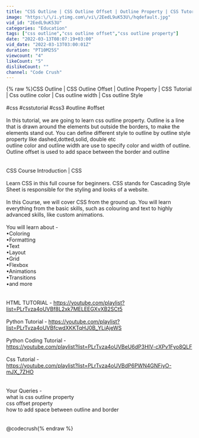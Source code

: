 ```yaml
---
title: "CSS Outline | CSS Outline Offset | Outline Property | CSS Tutorial"
image: "https:\/\/i.ytimg.com\/vi\/2EedL9uK53U\/hqdefault.jpg"
vid_id: "2EedL9uK53U"
categories: "Education"
tags: ["css outline","css outline offset","css outline property"]
date: "2022-03-13T08:07:19+03:00"
vid_date: "2022-03-13T03:00:01Z"
duration: "PT10M25S"
viewcount: "4"
likeCount: "5"
dislikeCount: ""
channel: "Code Crush"
---
```

{% raw %}CSS Outline | CSS Outline Offset | Outline Property | CSS Tutorial  | Css outline color | Css outline width | Css outline Style<br /><br />#css #csstutorial #css3 #outline #offset <br /><br />In this tutorial, we are going to learn css outline property. Outline is a line that is drawn around the elements but outside the borders, to make the elements stand out. You can define different style to outline by outline style property like dashed,dotted,solid, double etc<br />outline color and outline width are use to specify color and width of outline.<br />Outline offset is used to add space between the border and outline<br /><br /><br />CSS Course Introduction | CSS<br /><br />Learn CSS in this full course for beginners. CSS stands for Cascading Style Sheet is responsible for the styling and looks of a website.<br /><br />In this Course, we will cover CSS from the ground up. You will learn everything from the basic skills, such as colouring and text to highly advanced skills, like custom animations.<br /><br />You will learn about -<br />•Coloring<br />•Formatting<br />•Text<br />•Layout<br />•Grid<br />•Flexbox<br />•Animations<br />•Transitions<br />•and more<br /><br /><br />HTML TUTORIAL - <a rel="nofollow" target="blank" href="https://youtube.com/playlist?list=PLrTvza4oUVBf8L2xk7MELEEGXvXB2SCt5">https://youtube.com/playlist?list=PLrTvza4oUVBf8L2xk7MELEEGXvXB2SCt5</a><br /><br />Python Tutorial - <a rel="nofollow" target="blank" href="https://youtube.com/playlist?list=PLrTvza4oUVBfcwdXKKTqHJ0B_YLiAjeWS">https://youtube.com/playlist?list=PLrTvza4oUVBfcwdXKKTqHJ0B_YLiAjeWS</a><br /><br />Python Coding Tutorial -<br /><a rel="nofollow" target="blank" href="https://youtube.com/playlist?list=PLrTvza4oUVBeU6dP3HIV-cXPv1Fyo8QLF">https://youtube.com/playlist?list=PLrTvza4oUVBeU6dP3HIV-cXPv1Fyo8QLF</a><br /><br />Css Tutorial -<br /><a rel="nofollow" target="blank" href="https://youtube.com/playlist?list=PLrTvza4oUVBdP6PWN4GNFiyO-mJX_7ZHO">https://youtube.com/playlist?list=PLrTvza4oUVBdP6PWN4GNFiyO-mJX_7ZHO</a><br /><br /><br />Your Queries -<br />what is css outline property<br />css offset property<br />how to add space between outline and border<br /><br /><br />@codecrush{% endraw %}
